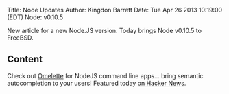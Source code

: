Title: Node Updates
Author: Kingdon Barrett
Date: Tue Apr 26 2013 10:19:00 (EDT)
Node: v0.10.5

New article for a new Node.JS version.  Today brings Node v0.10.5 to FreeBSD.

## Content

Check out [Omelette][] for NodeJS command line apps... bring semantic
autocompletion to your users!  Featured today [on Hacker News][].

[on Hacker News]: https://news.ycombinator.com/item?id=5612503
[Omelette]: https://github.com/f/omelette?gif
